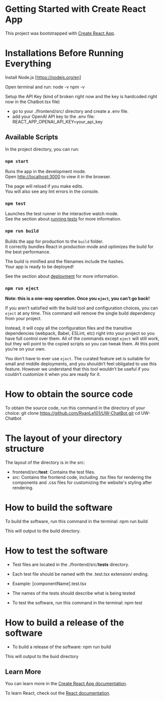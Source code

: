 # Getting Started with Create React App


This project was bootstrapped with [Create React App](https://github.com/facebook/create-react-app).

# Installations Before Running Everything
Install Node.js [https://nodejs.org/en]

Open terminal and run:
node -v
npm -v

Setup the API Key (kind of broken right now and the key is hardcoded right now in the Chatbot.tsx file)
- go to your ./frontend/src/ directory and create a .env file.
- add your OpenAI API key to the .env file:
REACT_APP_OPENAI_API_KEY=your_api_key

## Available Scripts


In the project directory, you can run:


### `npm start`


Runs the app in the development mode.\
Open [http://localhost:3000](http://localhost:3000) to view it in the browser.


The page will reload if you make edits.\
You will also see any lint errors in the console.


### `npm test`


Launches the test runner in the interactive watch mode.\
See the section about [running tests](https://facebook.github.io/create-react-app/docs/running-tests) for more information.


### `npm run build`


Builds the app for production to the `build` folder.\
It correctly bundles React in production mode and optimizes the build for the best performance.


The build is minified and the filenames include the hashes.\
Your app is ready to be deployed!


See the section about [deployment](https://facebook.github.io/create-react-app/docs/deployment) for more information.


### `npm run eject`


**Note: this is a one-way operation. Once you `eject`, you can’t go back!**


If you aren’t satisfied with the build tool and configuration choices, you can `eject` at any time. This command will remove the single build dependency from your project.


Instead, it will copy all the configuration files and the transitive dependencies (webpack, Babel, ESLint, etc) right into your project so you have full control over them. All of the commands except `eject` will still work, but they will point to the copied scripts so you can tweak them. At this point you’re on your own.


You don’t have to ever use `eject`. The curated feature set is suitable for small and middle deployments, and you shouldn’t feel obligated to use this feature. However we understand that this tool wouldn’t be useful if you couldn’t customize it when you are ready for it.

# How to obtain the source code
To obtain the source code, run this command in the directory of your choice:
git clone https://github.com/RyanLe101/UW-ChatBot.git
cd UW-Chatbot

# The layout of your directory structure
The layout of the directory is in the src:
- frontend/src/__test__: Contains the test files.
- src: Contains the frontend code, including .tsx files for rendering the components and .css files for customizing the website's styling after rendering.

# How to build the software
To build the software, run this command in the terminal:
npm run build

This will output to the build directory.

# How to test the software
- Test files are located in the ./frontend/src/__tests__ directory.

- Each test file should be named with the .test.tsx extension/ ending.
- Example: [componentName].test.tsx

- The names of the tests should describe what is being tested

- To test the software, run this command in the terminal:
npm test

# How to build a release of the software
- To build a release of the software:
npm run build

This will output to the buid directory

## Learn More

You can learn more in the [Create React App documentation](https://facebook.github.io/create-react-app/docs/getting-started).


To learn React, check out the [React documentation](https://reactjs.org/).